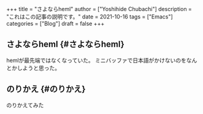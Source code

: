 +++
title = "さよならheml"
author = ["Yoshihide Chubachi"]
description = "これはこの記事の説明です。"
date = 2021-10-16
tags = ["Emacs"]
categories = ["Blog"]
draft = false
+++

## さよならheml {#さよならheml}

hemlが最先端ではなくなっていた。
ミニバッファで日本語がかけないのをなんとかしようと思った。


## のりかえ {#のりかえ}

のりかえてみた